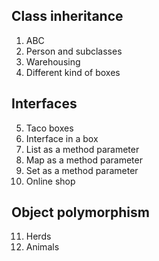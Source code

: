 ## Class inheritance
  1. ABC
  2. Person and subclasses
  3. Warehousing
  4. Different kind of boxes

## Interfaces
  5. Taco boxes
  6. Interface in a box
  7. List as a method parameter
  8. Map as a method parameter
  9. Set as a method parameter
  10. Online shop
 
## Object polymorphism
  11. Herds
  12. Animals
